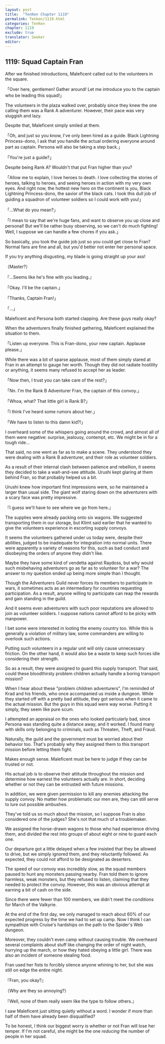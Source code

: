 ```yaml
---
layout: post
title:  "TenKen Chapter 1119"
permalink: Tenken/1119.html
categories: TenKen
chapter: 1119
exclude: true
translator: Seeker
editor: 
---
```

<h2>1119: Squad Captain Fran</h2>

After we finished introductions, Maleficent called out to the volunteers in the square.

「Over here, gentlemen! Gather around! Let me introduce you to the captain who be leading this squad!」

The volunteers in the plaza walked over, probably since they knew the one calling them was a Rank A adventurer. However, their pace was very sluggish and lazy.

Despite that, Maleficent simply smiled at them.

「Oh, and just so you know, I've only been hired as a guide. Black Lightning Princess-dono, I ask that you handle the actual ordering everyone around part as captain. Persona will also be taking a step back.」

「You're just a guide?」

Despite being Rank A? Wouldn't that put Fran higher than you?

「Allow me to explain, I love heroes to death. I love collecting the stories of heroes, talking to heroes, and seeing heroes in action with my very own eyes. And right now, the hottest new hero on the continent is you, Black Lightning Princess-dono, the savior of the black cats. I took this dull job of guiding a squadron of volunteer soldiers so I could work with you!」

「...What do you mean?」

「I mean to say that we're huge fans, and want to observe you up close and personal! But we'll be rather busy observing, so we can't do much fighting! Well, I suppose we can handle a few chores if you ask.」

So basically, you took the guide job just so you could get close to Fran? Normal fans are fine and all, but you'd better not enter her personal space.

If you try anything disgusting, my blade is going straight up your ass!

（Master?）

『...Seems like he's fine with you leading.』

「Okay. I'll be the captain.」

「Thanks, Captain Fran!」

「...」

Maleficent and Persona both started clapping. Are these guys really okay?

When the adventurers finally finished gathering, Maleficent explained the situation to them.

「Listen up everyone. This is Fran-dono, your new captain. Applause please.」

While there was a bit of sparse applause, most of them simply stared at Fran in an attempt to gauge her worth. Though they did not radiate hostility or anything, it seems many refused to accept her as leader.

「Now then, I trust you can take care of the rest?」

「Nn. I'm the Rank B Adventurer Fran, the captain of this convoy.」

「Whoa, what? That little girl is Rank B?」

「I think I've heard some rumors about her.」

「We have to listen to this damn kid?!」

I overheard some of the whispers going around the crowd, and almost all of them were negative: surprise, jealousy, contempt, etc. We might be in for a tough ride...

That said, no one went as far as to make a scene. They understood they were dealing with a Rank B adventurer, and their role as volunteer soldiers.

As a result of their internal clash between patience and rebellion, it seems they decided to take a wait-and-see attitude. Urushi kept glaring at them behind Fran, so that probably helped us a bit.

Urushi knew how important first impressions were, so he maintained a larger than usual side. The giant wolf staring down on the adventurers with a scary face was pretty impressive.

『I guess we'll have to see where we go from here.』

The supplies were already packing onto six wagons. We suggested transporting them in our storage, but Klimt said earlier that he wanted to give the volunteers experience in escorting supply convoys.

It seems the volunteers gathered under us today were, despite their abilities, judged to be inadequate for integration into normal units. There were apparently a variety of reasons for this, such as bad conduct and disobeying the orders of anyone they didn't like.

Maybe they have some kind of vendetta against Raydoss, but why would such misbehaving adventurers go as far as to volunteer for a war? The answer to my question ended up being more simple than I thought.

Though the Adventurers Guild never forces its members to participate in wars, it sometimes acts as an intermediary for countries requesting participation. As a result, anyone willing to participate can reap the rewards and gain standing in the guild.

And it seems even adventurers with such poor reputations are allowed to join as volunteer soldiers. I suppose nations cannot afford to be picky with manpower.

I bet some were interested in looting the enemy country too. While this is generally a violation of military law, some commanders are willing to overlook such actions.

Putting such volunteers in a regular unit will only cause unnecessary friction. On the other hand, it would also be a waste to keep such forces idle considering their strength.

So as a result, they were assigned to guard this supply transport. That said, could these bloodthirsty problem children actually handle a boring transport mission?

When I hear about these "problem children adventurers", I'm reminded of Krad and his friends, who once accompanied us inside a dungeon. While they started off with a pretty bad attitude, they got serious when it came to the actual mission. But the guys in this squad were way worse. Putting it simply, they seem like pure scum.

I attempted an appraisal on the ones who looked particularly bad, since Persona was standing quite a distance away, and it worked. I found many with skills only belonging to criminals, such as Threaten, Theft, and Fraud.

Naturally, the guild and the government must be worried about their behavior too. That's probably why they assigned them to this transport mission before letting them fight.

Makes enough sense. Maleficent must be here to judge if they can be trusted or not.

His actual job is to observe their attitude throughout the mission and determine how earnest the volunteers actually are. In short, deciding whether or not they can be entrusted with future missions.

In addition, we were given permission to kill any enemies attacking the supply convoy. No matter how problematic our men are, they can still serve to lure out possible ambushes.

They've told us so much about the mission, so I suppose Fran is also considered one of the judges? She's not that much of a troublemaker.

We assigned the horse-drawn wagons to those who had experience driving them, and divided the rest into groups of about eight or nine to guard each one.

Our departure got a little delayed when a few insisted that they be allowed to drive, but we simply ignored them, and they reluctantly followed. As expected, they could not afford to be designated as deserters.

The speed of our convoy was incredibly slow, as the squad members paused to hunt any monsters passing nearby. Fran told them to ignore harmless, weak monsters, but they refused to listen, claiming that they needed to protect the convoy. However, this was an obvious attempt at earning a bit of cash on the side.

Since there were fewer than 100 members, we didn't meet the conditions for March of the Valkyrie.

At the end of the first day, we only managed to reach about 60% of our expected progress by the time we had to set up camp. Now I think I can sympathize with Cruise's hardships on the path to the Spider's Web dungeon.

Moreover, they couldn't even camp without causing trouble. We overheard several complaints about stuff like changing the order of night watch, hurrying up the march, or how they hated obeying a little girl. There was also an incident of someone stealing food.

Fran used her fists to forcibly silence anyone whining to her, but she was still on edge the entire night.

『Fran, you okay?』

（Why are they so annoying?）

『Well, none of them really seem like the type to follow others.』

I saw Maleficent just sitting quietly without a word. I wonder if more than half of them have already been disqualified?

To be honest, I think our biggest worry is whether or not Fran will lose her temper. If I'm not careful, she might be the one *reducing* the number of people in her squad.



